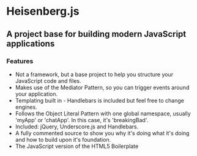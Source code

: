 # Heisenberg.js

## A project base for building modern JavaScript applications

### Features

* Not a framework, but a base project to help you structure your JavaScript code and files.
* Makes use of the Mediator Pattern, so you can trigger events around your application.
* Templating built in - Handlebars is included but feel free to change engines.
* Follows the Object Literal Pattern with one global namespace, usually 'myApp' or 'chatApp'. In this case, it's 'breakingBad'.
* Included: jQuery, Underscore.js and Handlebars.
* A fully commented source to show you why it's doing what it's doing and how to build upon it's foundation.
* The JavaScript version of the HTML5 Boilerplate